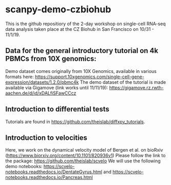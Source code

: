 # scanpy-demo-czbiohub

This is the github repositiory of the 2-day workshop on single-cell RNA-seq data analysis taken place at the CZ Biohub in San Francisco on 10/31 - 11/1/19.

## Data for the general introductory tutorial on 4k PBMCs from 10X genomics:

Demo dataset comes originally from 10X Genomics, available in various formats here: https://support.10xgenomics.com/single-cell-gene-expression/datasets/1.2.0/pbmc4k
The demo dataset of the tutorial is made available via Gigamove (link works until 11/11/19): https://gigamove.rz.rwth-aachen.de/d/id/xDALfiSFawCCcz

## Introduction to differential tests

Tutorials are found in https://github.com/theislab/diffxpy_tutorials.

## Introduction to velocities

Here, we work on the dynamical velocity model of Bergen et al. on bioRxiv (https://www.biorxiv.org/content/10.1101/820936v1)
Please follow the link to the package: https://github.com/theislab/scvelo
We will use the following demo notebooks: https://scvelo-notebooks.readthedocs.io/DentateGyrus.html and https://scvelo-notebooks.readthedocs.io/Pancreas.html

